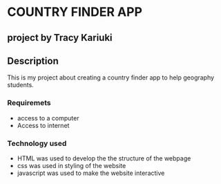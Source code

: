 # COUNTRY FINDER APP
## project by Tracy Kariuki

 ## Description
This is my project about creating a country finder app to help geography students.
### Requiremets 
* access to a computer 
* Access to internet
### Technology used
* HTML was used to develop the the structure of the webpage
* css was used in styling of the website
* javascript was used to make the website interactive

